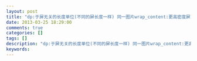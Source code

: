 ```yaml
---
layout: post
title: "dp:于屏无关的长度单位(不同的屏长度一样) 同一图片wrap_content:更高密度屏变小，更低密度屏变大"
date: 2013-03-25 18:29:00 
comments: true
categories: []
tags: []
description: "dp:于屏无关的长度单位(不同的屏长度一样) 同一图片wrap_content:更高密度屏变小，更低密度屏变大"
keywords: 
---
```






